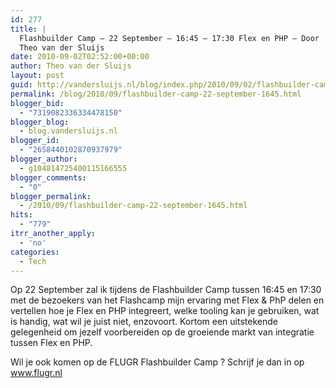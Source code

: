 ```yaml
---
id: 277
title: |
  Flashbuilder Camp – 22 September – 16:45 – 17:30 Flex en PHP – Door
  Theo van der Sluijs
date: 2010-09-02T02:52:00+00:00
author: Theo van der Sluijs
layout: post
guid: http://vandersluijs.nl/blog/index.php/2010/09/02/flashbuilder-camp-22-september-1645/
permalink: /blog/2010/09/flashbuilder-camp-22-september-1645.html
blogger_bid:
  - "7319082336334478150"
blogger_blog:
  - blog.vandersluijs.nl
blogger_id:
  - "2658440102870937979"
blogger_author:
  - g104814725400115166555
blogger_comments:
  - "0"
blogger_permalink:
  - /2010/09/flashbuilder-camp-22-september-1645.html
hits:
  - "779"
itrr_another_apply:
  - 'no'
categories:
  - Tech
---
```

Op 22 September zal ik tijdens de Flashbuilder Camp tussen 16:45 en 17:30 met de bezoekers van het Flashcamp mijn ervaring met Flex & PhP delen en vertellen hoe je Flex en PHP integreert, welke tooling kan je gebruiken, wat is handig, wat wil je juist niet, enzovoort. Kortom een uitstekende gelegenheid om jezelf voorbereiden op de groeiende markt van integratie tussen Flex en PHP.

Wil je ook komen op de FLUGR Flashbuilder Camp ? Schrijf je dan in op www.flugr.nl